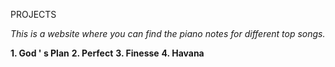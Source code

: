 PROJECTS 

<i>This is a website where you can find the piano notes for different top songs.</i>

<b>1. God ' s Plan</b>
<b>2. Perfect</b>
<b>3. Finesse</b>
<b>4. Havana</b>
